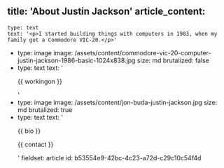 title: 'About Justin Jackson'
article_content:
  -
    type: text
    text: '<p>I started building things with computers in 1983, when my family got a Commodore VIC-20.</p>'
  -
    type: image
    image: /assets/content/commodore-vic-20-computer-justin-jackson-1986-basic-1024x838.jpg
    size: md
    brutalized: false
  -
    type: text
    text: '<p>{{ workingon }}</p>'
  -
    type: image
    image: /assets/content/jon-buda-justin-jackson.jpg
    size: md
    brutalized: true
  -
    type: text
    text: '<p>{{ bio }}</p><p>{{ contact }}</p>'
fieldset: article
id: b53554e9-42bc-4c23-a72d-c29c10c54f4d
